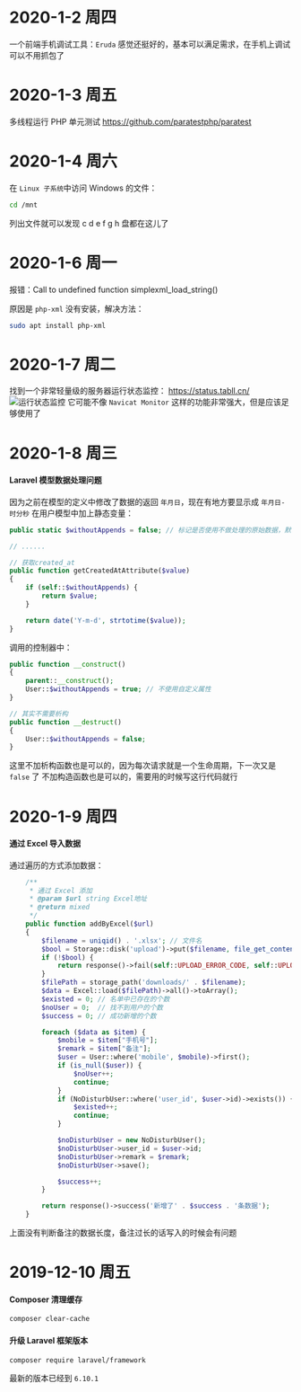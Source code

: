 # 2020-1-2 周四
一个前端手机调试工具：`Eruda`
感觉还挺好的，基本可以满足需求，在手机上调试可以不用抓包了

# 2020-1-3 周五

多线程运行 PHP 单元测试
https://github.com/paratestphp/paratest

# 2020-1-4 周六

在 `Linux 子系统`中访问 Windows 的文件：
```sh
cd /mnt
```
列出文件就可以发现 c d e f g h 盘都在这儿了

# 2020-1-6 周一

报错：Call to undefined function simplexml_load_string()

原因是 `php-xml` 没有安装，解决方法：
```sh
sudo apt install php-xml
```

# 2020-1-7 周二

找到一个非常轻量级的服务器运行状态监控：
https://status.tabll.cn/
![运行状态监控](https://tabll-1252262977.cos.ap-shanghai.myqcloud.com/images/MD/server-monitor1.jpg)
它可能不像 `Navicat Monitor` 这样的功能非常强大，但是应该足够使用了

# 2020-1-8 周三
#### Laravel 模型数据处理问题
因为之前在模型的定义中修改了数据的返回 `年月日`，现在有地方要显示成 `年月日-时分秒`
在用户模型中加上静态变量：
```php
public static $withoutAppends = false; // 标记是否使用不做处理的原始数据，默认使用处理后的

// ......

// 获取created_at
public function getCreatedAtAttribute($value)
{
    if (self::$withoutAppends) {
        return $value;
    }

    return date('Y-m-d', strtotime($value));
}
```

调用的控制器中：
```php
public function __construct()
{
    parent::__construct();
    User::$withoutAppends = true; // 不使用自定义属性
}

// 其实不需要析构
public function __destruct()
{
    User::$withoutAppends = false;
}
```
这里不加析构函数也是可以的，因为每次请求就是一个生命周期，下一次又是 `false` 了
不加构造函数也是可以的，需要用的时候写这行代码就行

# 2020-1-9 周四
#### 通过 Excel 导入数据
通过遍历的方式添加数据：
```php
    /**
     * 通过 Excel 添加
     * @param $url string Excel地址
     * @return mixed
     */
    public function addByExcel($url)
    {
        $filename = uniqid() . '.xlsx'; // 文件名
        $bool = Storage::disk('upload')->put($filename, file_get_contents($url));
        if (!$bool) {
            return response()->fail(self::UPLOAD_ERROR_CODE, self::UPLOAD_ERROR_MSG);
        }
        $filePath = storage_path('downloads/' . $filename);
        $data = Excel::load($filePath)->all()->toArray();
        $existed = 0; // 名单中已存在的个数
        $noUser = 0;  // 找不到用户的个数
        $success = 0; // 成功新增的个数

        foreach ($data as $item) {
            $mobile = $item["手机号"];
            $remark = $item["备注"];
            $user = User::where('mobile', $mobile)->first();
            if (is_null($user)) {
                $noUser++;
                continue;
            }
            if (NoDisturbUser::where('user_id', $user->id)->exists()) {
                $existed++;
                continue;
            }

            $noDisturbUser = new NoDisturbUser();
            $noDisturbUser->user_id = $user->id;
            $noDisturbUser->remark = $remark;
            $noDisturbUser->save();

            $success++;
        }

        return response()->success('新增了' . $success . '条数据');
    }
```
上面没有判断备注的数据长度，备注过长的话写入的时候会有问题

# 2019-12-10 周五
#### Composer 清理缓存

```sh
composer clear-cache
```
#### 升级 Laravel 框架版本
```sh
composer require laravel/framework
```
最新的版本已经到 `6.10.1`
